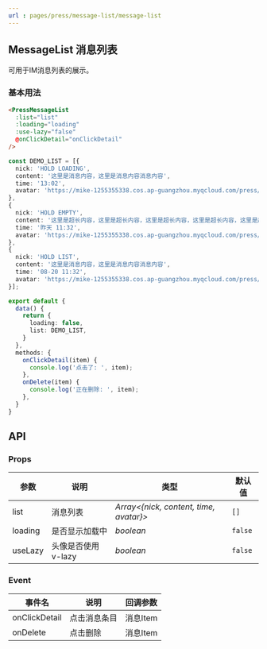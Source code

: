 ```yaml
---
url : pages/press/message-list/message-list
---
```


## MessageList 消息列表


可用于IM消息列表的展示。

### 基本用法

```html
<PressMessageList
  :list="list"
  :loading="loading"
  :use-lazy="false"
  @onClickDetail="onClickDetail"
/>
```

```ts
const DEMO_LIST = [{
  nick: 'HOLD LOADING',
  content: '这里是消息内容，这里是消息内容消息内容',
  time: '13:02',
  avatar: 'https://mike-1255355338.cos.ap-guangzhou.myqcloud.com/press/img/wechat_avatar.png',
},
{
  nick: 'HOLD EMPTY',
  content: '这里是超长内容，这里是超长内容，这里是超长内容，这里是超长内容，这里是超长内容，这里是超长内容，这里是超长内容',
  time: '昨天 11:32',
  avatar: 'https://mike-1255355338.cos.ap-guangzhou.myqcloud.com/press/img/wechat_avatar.png',
},
{
  nick: 'HOLD LIST',
  content: '这里是消息内容，这里是消息内容消息内容',
  time: '08-20 11:32',
  avatar: 'https://mike-1255355338.cos.ap-guangzhou.myqcloud.com/press/img/wechat_avatar.png',
}];

export default {
  data() {
    return {
      loading: false,
      list: DEMO_LIST,
    }
  },
  methods: {
    onClickDetail(item) {
      console.log('点击了: ', item);
    },
    onDelete(item) {
      console.log('正在删除: ', item);
    },
  }
}
```
## API

### Props


| 参数    | 说明               | 类型                                   | 默认值  |
| ------- | ------------------ | -------------------------------------- | ------- |
| list    | 消息列表           | _Array<{nick, content, time, avatar}>_ | `[]`    |
| loading | 是否显示加载中     | _boolean_                              | `false` |
| useLazy | 头像是否使用v-lazy | _boolean_                              | `false` |


### Event


| 事件名        | 说明         | 回调参数 |
| ------------- | ------------ | -------- |
| onClickDetail | 点击消息条目 | 消息Item |
| onDelete      | 点击删除     | 消息Item |


